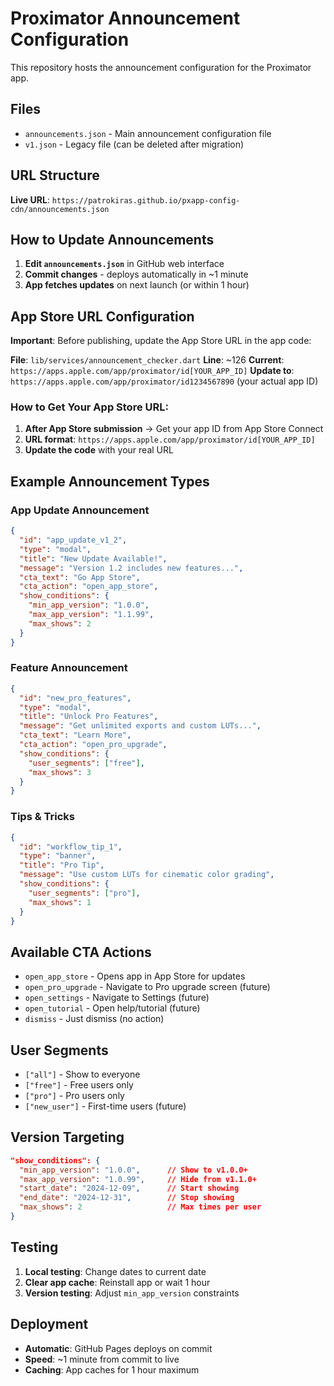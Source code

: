 # Proximator Announcement Configuration

This repository hosts the announcement configuration for the Proximator app.

## Files

- `announcements.json` - Main announcement configuration file
- `v1.json` - Legacy file (can be deleted after migration)

## URL Structure

**Live URL**: `https://patrokiras.github.io/pxapp-config-cdn/announcements.json`

## How to Update Announcements

1. **Edit `announcements.json`** in GitHub web interface
2. **Commit changes** - deploys automatically in ~1 minute
3. **App fetches updates** on next launch (or within 1 hour)

## App Store URL Configuration

**Important**: Before publishing, update the App Store URL in the app code:

**File**: `lib/services/announcement_checker.dart`
**Line**: ~126
**Current**: `https://apps.apple.com/app/proximator/id[YOUR_APP_ID]`
**Update to**: `https://apps.apple.com/app/proximator/id1234567890` (your actual app ID)

### How to Get Your App Store URL:
1. **After App Store submission** → Get your app ID from App Store Connect
2. **URL format**: `https://apps.apple.com/app/proximator/id[YOUR_APP_ID]`
3. **Update the code** with your real URL

## Example Announcement Types

### App Update Announcement
```json
{
  "id": "app_update_v1_2",
  "type": "modal",
  "title": "New Update Available!",
  "message": "Version 1.2 includes new features...",
  "cta_text": "Go App Store",
  "cta_action": "open_app_store",
  "show_conditions": {
    "min_app_version": "1.0.0",
    "max_app_version": "1.1.99",
    "max_shows": 2
  }
}
```

### Feature Announcement
```json
{
  "id": "new_pro_features",
  "type": "modal",
  "title": "Unlock Pro Features",
  "message": "Get unlimited exports and custom LUTs...",
  "cta_text": "Learn More",
  "cta_action": "open_pro_upgrade",
  "show_conditions": {
    "user_segments": ["free"],
    "max_shows": 3
  }
}
```

### Tips & Tricks
```json
{
  "id": "workflow_tip_1",
  "type": "banner",
  "title": "Pro Tip",
  "message": "Use custom LUTs for cinematic color grading",
  "show_conditions": {
    "user_segments": ["pro"],
    "max_shows": 1
  }
}
```

## Available CTA Actions

- `open_app_store` - Opens app in App Store for updates
- `open_pro_upgrade` - Navigate to Pro upgrade screen (future)
- `open_settings` - Navigate to Settings (future)
- `open_tutorial` - Open help/tutorial (future)
- `dismiss` - Just dismiss (no action)

## User Segments

- `["all"]` - Show to everyone
- `["free"]` - Free users only
- `["pro"]` - Pro users only
- `["new_user"]` - First-time users (future)

## Version Targeting

```json
"show_conditions": {
  "min_app_version": "1.0.0",      // Show to v1.0.0+
  "max_app_version": "1.0.99",     // Hide from v1.1.0+
  "start_date": "2024-12-09",      // Start showing
  "end_date": "2024-12-31",        // Stop showing
  "max_shows": 2                   // Max times per user
}
```

## Testing

1. **Local testing**: Change dates to current date
2. **Clear app cache**: Reinstall app or wait 1 hour
3. **Version testing**: Adjust `min_app_version` constraints

## Deployment

- **Automatic**: GitHub Pages deploys on commit
- **Speed**: ~1 minute from commit to live
- **Caching**: App caches for 1 hour maximum